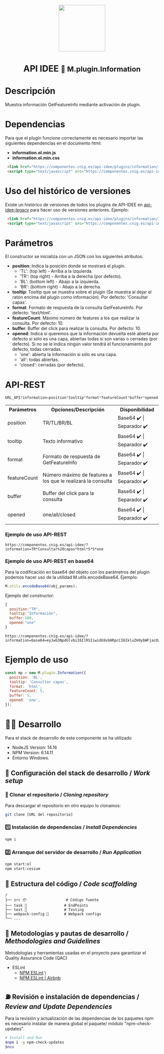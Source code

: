 <p align="center">
  <img src="https://www.ign.es/resources/viewer/images/logoApiCnig0.5.png" height="152" />
</p>
<h1 align="center"><strong>API IDEE</strong> <small>🔌 M.plugin.Information</small></h1>

# Descripción

Muestra información GetFeatureInfo mediante activación de plugin.

# Dependencias

Para que el plugin funcione correctamente es necesario importar las siguientes dependencias en el documento html:

- **information.ol.min.js**
- **information.ol.min.css**


```html
 <link href="https://componentes.cnig.es/api-idee/plugins/information/information.ol.min.css" rel="stylesheet" />
 <script type="text/javascript" src="https://componentes.cnig.es/api-idee/plugins/information/information.ol.min.js"></script>
```

# Uso del histórico de versiones

Existe un histórico de versiones de todos los plugins de API-IDEE en [api-idee-legacy](https://github.com/IGN-CNIG/API-IDEE/tree/master/api-idee-legacy/plugins) para hacer uso de versiones anteriores.
Ejemplo:
```html
 <link href="https://componentes.cnig.es/api-idee/plugins/information/information-1.0.0.ol.min.css" rel="stylesheet" />
 <script type="text/javascript" src="https://componentes.cnig.es/api-idee/plugins/information/information-1.0.0.ol.min.js"></script>
```


# Parámetros

El constructor se inicializa con un JSON con los siguientes atributos:

- **position**: Indica la posición donde se mostrará el plugin.
  - 'TL': (top left) - Arriba a la izquierda.
  - 'TR': (top right) - Arriba a la derecha (por defecto).
  - 'BL': (bottom left) - Abajo a la izquierda.
  - 'BR': (bottom right) - Abajo a la derecha.
- **tooltip**: Tooltip que se muestra sobre el plugin (Se muestra al dejar el ratón encima del plugin como información). Por defecto: 'Consultar capas'.
- **format**: Formato de respuesta de la consulta GetFeatureInfo. Por defecto: 'text/html'.
- **featureCount**: Máximo número de features a los que realizar la consulta. Por defecto: 10.
- **buffer**: Buffer del click para realizar la consulta. Por defecto: 10.
- **opened**: Indica si queremos que la información devuelta esté abierta por defecto si sólo es una capa, abiertas todas si son varias o cerradas (por defecto). Si no se le indica ningún valor tendrá el funcionamiento por defecto, todas cerradas.
  - 'one': abierta la información si sólo es una capa.
  - 'all': todas abiertas.
  - 'closed': cerradas (por defecto).

# API-REST

```javascript
URL_API?information=position*tooltip*format*featureCount*buffer*opened
```

<table>
  <tr>
    <th>Parámetros</th>
    <th>Opciones/Descripción</th>
    <th>Disponibilidad</th>
  </tr>
  <tr>
    <td>position</td>
    <td>TR/TL/BR/BL</td>
    <td>Base64 ✔️ | Separador ✔️</td>
  </tr>
  <tr>
    <td>tooltip</td>
    <td>Texto informativo</td>
    <td>Base64 ✔️ | Separador ✔️</td>
  </tr>
  <tr>
    <td>format</td>
    <td>Formato de respuesta de GetFeatureInfo</td>
    <td>Base64 ✔️ | Separador ✔️</td>
  </tr>
  <tr>
    <td>featureCount</td>
    <td>Número máximo de features a los que le realizará la consulta</td>
    <td>Base64 ✔️ | Separador ✔️</td>
  </tr>
  <tr>
    <td>buffer</td>
    <td>Buffer del click para la consulta</td>
    <td>Base64 ✔️ | Separador ✔️</td>
  </tr>
  <tr>
    <td>opened</td>
    <td>one/all/closed</td>
    <td>Base64 ✔️ | Separador ✔️</td>
  </tr>
</table>


### Ejemplo de uso API-REST

```
https://componentes.cnig.es/api-idee/?information=TR*Consultar%20capas*html*5*5*one
```

### Ejemplo de uso API-REST en base64

Para la codificación en base64 del objeto con los parámetros del plugin podemos hacer uso de la utilidad M.utils.encodeBase64.
Ejemplo:
```javascript
M.utils.encodeBase64(obj_params);
```

Ejemplo del constructor:
```javascript
{
  position:"TR",
  tooltip:"Información",
  buffer:100,
  opened:"one"
}
```
```
https://componentes.cnig.es/api-idee/?information=base64=eyJwb3NpdGlvbiI6IlRSIiwidG9vbHRpcCI6IkluZm9ybWFjacOzbiIsImJ1ZmZlciI6MTAwLCJvcGVuZWQiOiJvbmUifQ==
```

# Ejemplo de uso

```javascript
const mp = new M.plugin.Information({
  position: 'BL',
  tooltip: 'Consultar capas',
  format: 'html',
  featureCount: 5,
  buffer: 5,
  opened: 'one',
});
```

# 👨‍💻 Desarrollo

Para el stack de desarrollo de este componente se ha utilizado

* NodeJS Version: 14.16
* NPM Version: 6.14.11
* Entorno Windows.

## 📐 Configuración del stack de desarrollo / *Work setup*


### 🐑 Clonar el repositorio / *Cloning repository*

Para descargar el repositorio en otro equipo lo clonamos:

```bash
git clone [URL del repositorio]
```

### 1️⃣ Instalación de dependencias / *Install Dependencies*

```bash
npm i
```

### 2️⃣ Arranque del servidor de desarrollo / *Run Application*

```bash
npm start:ol
npm start:cesium
```

## 📂 Estructura del código / *Code scaffolding*

```any
/
├── src 📦                  # Código fuente
├── task 📁                 # EndPoints
├── test 📁                 # Testing
├── webpack-config 📁       # Webpack configs
└── ...
```
## 📌 Metodologías y pautas de desarrollo / *Methodologies and Guidelines*

Metodologías y herramientas usadas en el proyecto para garantizar el Quality Assurance Code (QAC)

* ESLint
  * [NPM ESLint](https://www.npmjs.com/package/eslint) \
  * [NPM ESLint | Airbnb](https://www.npmjs.com/package/eslint-config-airbnb)

## ⛽️ Revisión e instalación de dependencias / *Review and Update Dependencies*

Para la revisión y actualización de las dependencias de los paquetes npm es necesario instalar de manera global el paquete/ módulo "npm-check-updates".

```bash
# Install and Run
$npm i -g npm-check-updates
$ncu
```
